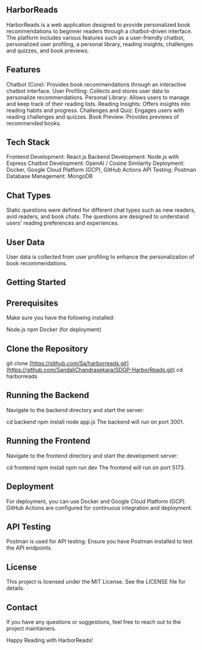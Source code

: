## HarborReads

HarborReads is a web application designed to provide personalized book recommendations to beginner readers through a chatbot-driven interface. The platform includes various features such as a user-friendly chatbot, personalized user profiling, a personal library, reading insights, challenges and quizzes, and book previews.

## Features

Chatbot (Core): Provides book recommendations through an interactive chatbot interface.
User Profiling: Collects and stores user data to personalize recommendations.
Personal Library: Allows users to manage and keep track of their reading lists.
Reading Insights: Offers insights into reading habits and progress.
Challenges and Quiz: Engages users with reading challenges and quizzes.
Book Preview: Provides previews of recommended books.

## Tech Stack

Frontend Development: React.js
Backend Development: Node.js with Express
Chatbot Development: OpenAI / Cosine Similarity
Deployment: Docker, Google Cloud Platform (GCP), GitHub Actions
API Testing: Postman
Database Management: MongoDB

## Chat Types

Static questions were defined for different chat types such as new readers, avid readers, and book chats. The questions are designed to understand users' reading preferences and experiences.

## User Data

User data is collected from user profiling to enhance the personalization of book recommendations.

## Getting Started

## Prerequisites

Make sure you have the following installed:

Node.js
npm
Docker (for deployment)

## Clone the Repository

git clone [https://github.com/Sa/harborreads.git](https://github.com/SandaliChandrasekara/SDGP-HarborReads.git)
cd harborreads

## Running the Backend

Navigate to the backend directory and start the server:

cd backend
npm install
node app.js
The backend will run on port 3001.

## Running the Frontend

Navigate to the frontend directory and start the development server:

cd frontend
npm install
npm run dev
The frontend will run on port 5173.

## Deployment

For deployment, you can use Docker and Google Cloud Platform (GCP). GitHub Actions are configured for continuous integration and deployment.

## API Testing

Postman is used for API testing. Ensure you have Postman installed to test the API endpoints.

## License

This project is licensed under the MIT License. See the LICENSE file for details.

## Contact
If you have any questions or suggestions, feel free to reach out to the project maintainers.

Happy Reading with HarborReads!







